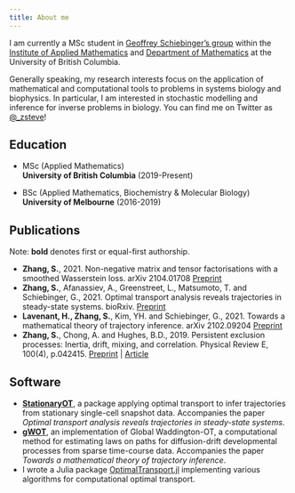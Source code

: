 ```yaml
---
title: About me
---
```


I am currently a MSc student in [Geoffrey Schiebinger’s group](https://www.math.ubc.ca/~geoff/) within the [Institute of Applied Mathematics](https://www.iam.ubc.ca/) and [Department of Mathematics](https://www.math.ubc.ca/) at the University of British Columbia. 

Generally speaking, my research interests focus on the application of mathematical and computational tools to problems in systems biology and biophysics. In particular, I am interested in stochastic modelling and inference for inverse problems in biology. You can find me on Twitter as [@_zsteve](https://twitter.com/_zsteve)!

## Education
- MSc (Applied Mathematics) \
    **University of British Columbia** (2019-Present)

- BSc (Applied Mathematics, Biochemistry & Molecular Biology) \
    **University of Melbourne** (2016-2019)

## Publications
Note: **bold** denotes first or equal-first authorship.

- __Zhang, S.__, 2021. Non-negative matrix and tensor factorisations with a smoothed Wasserstein loss. arXiv 2104.01708 [Preprint](https://arxiv.org/abs/2104.01708)
- __Zhang, S.__, Afanassiev, A., Greenstreet, L., Matsumoto, T. and Schiebinger, G., 2021. Optimal transport analysis reveals trajectories in steady-state systems. bioRxiv. [Preprint](https://www.biorxiv.org/content/10.1101/2021.03.02.433630v1)
- __Lavenant, H., Zhang, S.__, Kim, YH. and Schiebinger, G., 2021. Towards a mathematical theory of trajectory inference. arXiv 2102.09204 [Preprint](https://arxiv.org/abs/2102.09204)
- __Zhang, S.__, Chong, A. and Hughes, B.D., 2019. Persistent exclusion processes: Inertia, drift, mixing, and correlation. Physical Review E, 100(4), p.042415. [Preprint](https://arxiv.org/abs/1907.10795) | [Article](https://journals.aps.org/pre/abstract/10.1103/PhysRevE.100.042415)

## Software
- [**StationaryOT**](https://github.com/zsteve/StationaryOT), a package applying optimal transport to infer trajectories from stationary single-cell snapshot data. Accompanies the paper _Optimal transport analysis reveals trajectories in steady-state systems_. 
- [**gWOT**](https://github.com/zsteve/gWOT/), an implementation of Global Waddington-OT, a computational method for estimating laws on paths for diffusion-drift developmental processes from sparse time-course data. Accompanies the paper _Towards a mathematical theory of trajectory inference_.
- I wrote a Julia package [OptimalTransport.jl](https://github.com/zsteve/OptimalTransport.jl) implementing various algorithms for computational optimal transport.

